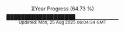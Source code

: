 <p align="center">
⏳Year Progress (64.73 %)<br>
███████████████████▁▁▁▁▁▁▁▁▁▁▁ <br>
<sub>Updated: Mon, 25 Aug 2025 06:04:34 GMT</sub>
</p>

